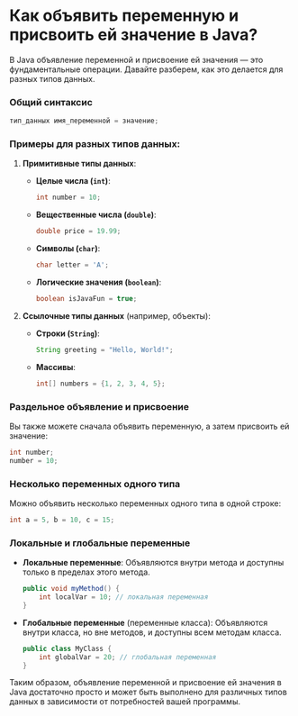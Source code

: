 # Как объявить переменную и присвоить ей значение в Java?

В Java объявление переменной и присвоение ей значения — это фундаментальные операции. Давайте разберем, как это делается для разных типов данных.

### Общий синтаксис
```java
тип_данных имя_переменной = значение;
```

### Примеры для разных типов данных:

1. **Примитивные типы данных**:

   - **Целые числа (`int`)**:
     ```java
     int number = 10;
     ```

   - **Вещественные числа (`double`)**:
     ```java
     double price = 19.99;
     ```

   - **Символы (`char`)**:
     ```java
     char letter = 'A';
     ```

   - **Логические значения (`boolean`)**:
     ```java
     boolean isJavaFun = true;
     ```

2. **Ссылочные типы данных** (например, объекты):

   - **Строки (`String`)**:
     ```java
     String greeting = "Hello, World!";
     ```

   - **Массивы**:
     ```java
     int[] numbers = {1, 2, 3, 4, 5};
     ```

### Раздельное объявление и присвоение

Вы также можете сначала объявить переменную, а затем присвоить ей значение:

```java
int number;
number = 10;
```

### Несколько переменных одного типа

Можно объявить несколько переменных одного типа в одной строке:

```java
int a = 5, b = 10, c = 15;
```

### Локальные и глобальные переменные

- **Локальные переменные**: Объявляются внутри метода и доступны только в пределах этого метода.
  
  ```java
  public void myMethod() {
      int localVar = 10; // локальная переменная
  }
  ```

- **Глобальные переменные** (переменные класса): Объявляются внутри класса, но вне методов, и доступны всем методам класса.
  
  ```java
  public class MyClass {
      int globalVar = 20; // глобальная переменная
  }
  ```

Таким образом, объявление переменной и присвоение ей значения в Java достаточно просто и может быть выполнено для различных типов данных в зависимости от потребностей вашей программы.